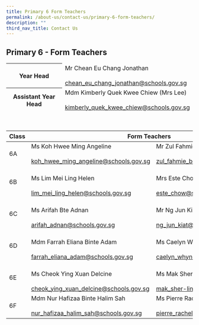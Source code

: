 ```yaml
---
title: Primary 6 Form Teachers
permalink: /about-us/contact-us/primary-6-form-teachers/
description: ""
third_nav_title: Contact Us
---
```

## **Primary 6 - Form Teachers**

<table>
<thead>
  <tr>
    <th>Year Head<br></th>
    <td>Mr Chean Eu Chang Jonathan<br><br><a href="mailto:chean_eu_chang_jonathan@schools.gov.sg" target="_blank" rel="noopener noreferrer">chean_eu_chang_jonathan@schools.gov.sg</a></td>
  </tr>
	 <tr>
    <th>Assistant Year Head<br></th>
    <td>Mdm Kimberly Quek Kwee Chiew (Mrs Lee)<br><br><a href="mailto:kimberly_quek_kwee_chiew@schools.gov.sg" target="_blank" rel="noopener noreferrer">kimberly_quek_kwee_chiew@schools.gov.sg</a></td>
  </tr>
</thead>
</table>

<br>

<table>
<thead>
  <tr>
    <th>Class</th>
    <th colspan="2">Form Teachers</th>
  </tr>
</thead>
<tbody>
  <tr>
    <td>6A</td>
    <td>Ms Koh Hwee Ming Angeline<br><br><a href="mailto:koh_hwee_ming_angeline@schools.gov.sg" target="_blank" rel="noopener noreferrer">koh_hwee_ming_angeline@schools.gov.sg</a><br></td>
    <td>Mr Zul Fahmie Bin Jumairi<br><br><a href="mailto:zul_fahmie_bin_jumairi@schools.gov.sg" target="_blank" rel="noopener noreferrer">zul_fahmie_bin_jumairi@schools.gov.sg</a></td>
  </tr>
  <tr>
    <td>6B</td>
    <td><br>Ms Lim Mei Ling Helen<br><br><a href="mailto:lim_mei_ling_helen@schools.gov.sg" target="_blank" rel="noopener noreferrer">lim_mei_ling_helen@schools.gov.sg</a><br></td>
    <td><br>Mrs Este Chow Tan Lee Peng<br><br><a href="mailto:este_chow@schools.gov.sg" target="_blank" rel="noopener noreferrer">este_chow@schools.gov.sg</a><br></td>
  </tr>
  <tr>
    <td>6C</td>
    <td><br>Ms Arifah Bte Adnan<br><br><a href="mailto:arifah_adnan@schools.gov.sg" target="_blank" rel="noopener noreferrer">arifah_adnan@schools.gov.sg</a> <br></td>
    <td><br>Mr Ng Jun Kiat<br><br><a href="mailto:ng_jun_kiat@schools.gov.sg" target="_blank" rel="noopener noreferrer">ng_jun_kiat@schools.gov.sg</a></td>
  </tr>
  <tr>
    <td>6D</td>
    <td><br>Mdm Farrah Eliana Binte Adam<br><br><a href="mailto:farrah_eliana_adam@schools.gov.sg">farrah_eliana_adam@schools.gov.sg</a><br></td>
    <td><br>Ms Caelyn Whyndee Lim<br><br><a href="mailto:caelyn_whyndee_lim@schools.gov.sg">caelyn_whyndee_lim@schools.gov.sg</a><br></td>
  </tr>
  <tr>
    <td>6E</td>
    <td><br>Ms Cheok Ying Xuan Delcine<br><br><a href="mailto:cheok_ying_xuan_delcine@schools.gov.sg">cheok_ying_xuan_delcine@schools.gov.sg</a><br></td>
    <td><br>Ms Mak Sher-Lin (Stephanie)<br><br><a href="mailto:mak_sher-lin@schools.gov.sg" target="_blank" rel="noopener noreferrer">mak_sher-lin@schools.gov.sg</a><br></td>
  </tr>
  <tr>
    <td>6F</td>
    <td>Mdm Nur Hafizaa Binte Halim Sah<br><br><a href="mailto:nur_hafizaa_halim_sah@schools.gov.sg">nur_hafizaa_halim_sah@schools.gov.sg</a><br></td>
    <td>Ms Pierre Rachel Edmond<br><br><a href="mailto:pierre_rachel_edmond@schools.gov.sg">pierre_rachel_edmond@schools.gov.sg</a><br></td>
  </tr>
</tbody>
</table>